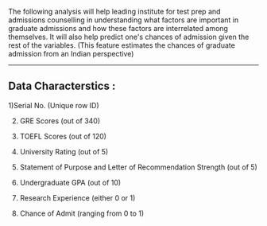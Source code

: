 The following analysis will help leading institute for test prep and admissions counselling in understanding what factors are important in graduate admissions and how these factors are interrelated among themselves. 
It will also help predict one's chances of admission given the rest of the variables.
(This feature estimates the chances of graduate admission from an Indian perspective)


-------------------------
Data Characterstics :
-------------------------

1)Serial No. (Unique row ID)

2) GRE Scores (out of 340)

3) TOEFL Scores (out of 120)

4) University Rating (out of 5)

5) Statement of Purpose and Letter of Recommendation Strength (out of 5)

6) Undergraduate GPA (out of 10)

7) Research Experience (either 0 or 1)

8) Chance of Admit (ranging from 0 to 1)


